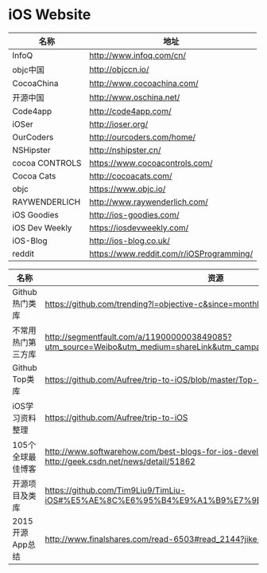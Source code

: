 # iOS Website

名称 | 地址 
----- | ----- 
InfoQ |  <http://www.infoq.com/cn/> 
objc中国 |  <http://objccn.io/> 
CocoaChina |  <http://www.cocoachina.com/>
开源中国 |  <http://www.oschina.net/>
Code4app |  <http://code4app.com/>
iOSer |  <http://ioser.org/>
OurCoders |  <http://ourcoders.com/home/>
NSHipster | <http://nshipster.cn/>
cocoa CONTROLS | <https://www.cocoacontrols.com/>
Cocoa Cats | <http://cocoacats.com/>
objc | <https://www.objc.io/>
RAYWENDERLICH | <http://www.raywenderlich.com/>
iOS Goodies | <http://ios-goodies.com/>
iOS Dev Weekly | <https://iosdevweekly.com/>
iOS-Blog | <http://ios-blog.co.uk/>
reddit | <https://www.reddit.com/r/iOSProgramming/>

名称 | 资源 
----- | ----- 
Github热门类库 |  <https://github.com/trending?l=objective-c&since=monthly> 
不常用热门第三方库 |  <http://segmentfault.com/a/1190000003849085?utm_source=Weibo&utm_medium=shareLink&utm_campaign=socialShare&searchPic=false>
Github Top类库 |  <https://github.com/Aufree/trip-to-iOS/blob/master/Top-100.md> 
iOS学习资料整理 | <https://github.com/Aufree/trip-to-iOS> 
105个全球最佳博客 | <http://www.softwarehow.com/best-blogs-for-ios-developers/> && <http://geek.csdn.net/news/detail/51862>
开源项目及类库 | <https://github.com/Tim9Liu9/TimLiu-iOS#%E5%AE%8C%E6%95%B4%E9%A1%B9%E7%9B%AE> 
2015开源App总结 | <http://www.finalshares.com/read-6503#read_2144?jike-571> 


